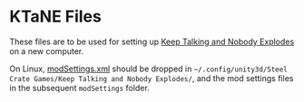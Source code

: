 # KTaNE Files

These files are to be used for setting up [Keep Talking and Nobody Explodes](https://keeptalkinggame.com) on a new computer.

On Linux, [modSettings.xml](modSettings.xml) should be dropped in `~/.config/unity3d/Steel Crate Games/Keep Talking and Nobody Explodes/`, and the mod settings files in the subsequent `modSettings` folder.
